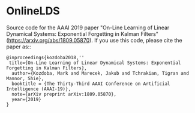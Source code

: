 # OnlineLDS
Source code for the AAAI 2019 paper "On-Line Learning of Linear Dynamical Systems: Exponential Forgetting in Kalman Filters" (https://arxiv.org/abs/1809.05870). If you use this code, please cite the paper as::

    @inproceedings{kozdoba2018,''
     title={On-Line Learning of Linear Dynamical Systems: Exponential Forgetting in Kalman Filters},
      author={Kozdoba, Mark and Marecek, Jakub and Tchrakian, Tigran and Mannor, Shie},
      booktitle = {The Thirty-Third AAAI Conference on Artificial Intelligence (AAAI-19)},
      note={arXiv preprint arXiv:1809.05870},
      year={2019}
    }
